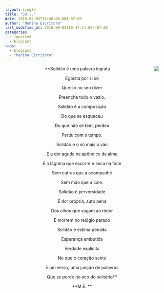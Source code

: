 ```yaml
---
layout: single
title: "SÓ..."
date: 2010-09-03T10:46:00.004-07:00
author: "Menina Escritora"
last_modified_at: 2010-09-03T10:47:54.624-07:00
categories:
  - imported
  - blogspot
tags:
  - blogspot
  - "Menina Escritora"
---
```


<div class="separator" style="clear: both; text-align: center;"><a href="http://3.bp.blogspot.com/_z_10QEMOdlA/TH-RamWfe7I/AAAAAAAAAJU/ccS-6ucid-A/s1600/A-solidao.jpg" imageanchor="1" style="clear: right; float: right; margin-bottom: 1em; margin-left: 1em;"><img border="0" src="http://3.bp.blogspot.com/_z_10QEMOdlA/TH-RamWfe7I/AAAAAAAAAJU/ccS-6ucid-A/s320/A-solidao.jpg"/></a>
**Solidão é uma palavra ingrata



Egoísta por si só



Que só no seu dizer



Preenche todo o vazio.



Solidão é a composição



Do que se esqueceu 



Do que não se tem, perdeu



Partiu com o tempo.



Solidão é o só mais o vão



É a dor aguda na apêndice da alma



É a lágrima que escorre e seca na face



Sem outras que a acompanhe



Sem mão que a cale.



Solidão é perversidade



É dor própria, auto pena



Dos olhos que vagam ao redor



E morrem no relógio parado



Solidão é estima penada



Esperança embutida



Verdade explícita



No que o coração sente



É um verso, uma junção de palavras



Que se perde no oco do solitário**







**M.E. **